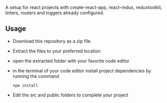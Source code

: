 
A setup for react projects with create-react-app, react-redux, reduxtoolkit, linters, routers and loggers already configured.
## Usage
- Download this repository as a zip file.
- Extract the files to your preferred location
- open the extracted folder with your favorite code editor
- in the terminal of your code editor install project dependencies by running the command 
    ```
    npm install
    ```
 
- Edit the src and public folders to complete your project 